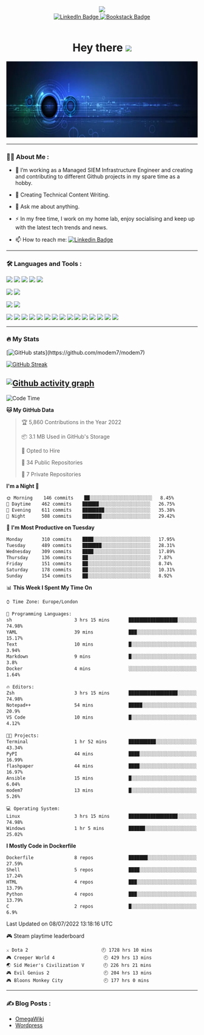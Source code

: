 <div id="header" align="center">
  <img src="https://media.giphy.com/media/f3iwJFOVOwuy7K6FFw/giphy.gif" width="300"/>
<div id="badges">
  <a href="https://www.linkedin.com/in/alexlaneit/">
    <img src="https://img.shields.io/badge/LinkedIn-blue?style=for-the-badge&logo=linkedin&logoColor=white" alt="LinkedIn Badge"/>
  </a>
  <a href="https://omegawiki.modem7.com">
  <img src="https://img.shields.io/badge/Bookstack-blue?style=for-the-badge&logo=BookStack&logoColor=white" alt="Bookstack Badge"/>
  </a>
</div>
  <img src="https://komarev.com/ghpvc/?username=modem7&style=flat-square&color=blue" alt=""/>
<h1>
  Hey there
  <img src="https://media.giphy.com/media/hvRJCLFzcasrR4ia7z/giphy.gif" width="30px"/>
</h1>
</div>

<div align="center">
  <img src="https://github.com/modem7/MiscAssets/blob/master/images/ezgif-6-79e26c05da.jpg" width="800" height="200"/>
</div>

---

### :man_technologist: About Me :
- :telescope: I’m working as a Managed SIEM Infrastructure Engineer and creating and contributing to different Github projects in my spare time as a hobby.

- :seedling: Creating Technical Content Writing.

- 💬 Ask me about anything.

- :zap: In my free time, I work on my home lab, enjoy socialising and keep up with the latest tech trends and news.

- :mailbox: How to reach me: [![Linkedin Badge](https://img.shields.io/badge/-AlexLaneIT-blue?style=flat&logo=Linkedin&logoColor=white)](https://www.linkedin.com/in/alexlaneit/)

---

### :hammer_and_wrench: Languages and Tools :
![](https://img.shields.io/badge/OS-Centos-informational?style=flat&logo=centos&logoColor=white&color=981e32)
![](https://img.shields.io/badge/OS-Debian-informational?style=flat&logo=debian&logoColor=white&color=981e32)
![](https://img.shields.io/badge/OS-RHEL-informational?style=flat&logo=red-hat&logoColor=white&color=981e32)
![](https://img.shields.io/badge/OS-Ubuntu-informational?style=flat&logo=ubuntu&logoColor=white&color=981e32)
![](https://img.shields.io/badge/OS-Windows-informational?style=flat&logo=windows&logoColor=white&color=981e32)

![](https://img.shields.io/badge/Editor-Notepad++-informational?style=flat&logo=notepadplusplus&logoColor=white&color=981e32)
![](https://img.shields.io/badge/Editor-Visual_Studio_Code-informational?style=flat&logo=visual-studio-code&logoColor=white&color=981e32)


![](https://img.shields.io/badge/Shell-Bash-informational?style=flat&logo=gnu-bash&logoColor=white&color=981e32)
![](https://img.shields.io/badge/Shell-ZSH-informational?style=flat&logo=gnu-bash&logoColor=white&color=981e32)

![](https://img.shields.io/badge/Tools-3CX-informational?style=flat&logoColor=white&color=981e32)
![](https://img.shields.io/badge/Tools-Ansible-informational?style=flat&logo=ansible&logoColor=white&color=981e32)
![](https://img.shields.io/badge/Tools-Arduino-informational?style=flat&logo=arduino&logoColor=white&color=981e32)
![](https://img.shields.io/badge/Tools-Borg-informational?style=flat&logoColor=white&color=981e32)
![](https://img.shields.io/badge/Tools-Docker-informational?style=flat&logo=docker&logoColor=white&color=981e32)
![](https://img.shields.io/badge/Tools-Drone_CI-informational?style=flat&logo=drone&logoColor=white&color=981e32)
![](https://img.shields.io/badge/Tools-Git-informational?style=flat&logo=git&logoColor=white&color=981e32)
![](https://img.shields.io/badge/Tools-Github-informational?style=flat&logo=github&logoColor=white&color=981e32)
![](https://img.shields.io/badge/Tools-Gitlab-informational?style=flat&logo=gitlab&logoColor=white&color=981e32)
![](https://img.shields.io/badge/Tools-Jira-informational?style=flat&logo=jira&logoColor=white&color=981e32)
![](https://img.shields.io/badge/Tools-Kanban-informational?style=flat&logoColor=white&color=981e32)
![](https://img.shields.io/badge/Tools-Nginx-informational?style=flat&logo=nginx&logoColor=white&color=981e32)
![](https://img.shields.io/badge/Tools-Raspberry_Pi-informational?style=flat&logo=raspberry-pi&logoColor=white&color=981e32)
![](https://img.shields.io/badge/Tools-Snyk-informational?style=flat&logo=snyk&logoColor=white&color=981e32)
![](https://img.shields.io/badge/Tools-Traefik-informational?style=flat&logo=traefikmesh&logoColor=white&color=981e32)

---

### :fire: My Stats
[![GitHub stats](https://github-readme-stats.vercel.app/api?username=modem7&show_icons=true&theme=codeSTACKr&count_private=true")](https://github.com/modem7/modem7)

[![GitHub Streak](http://github-readme-streak-stats.herokuapp.com?user=modem7&theme=elegant&hide_border=true&date_format=j%20M%5B%20Y%5D&background=DD272700)](https://git.io/streak-stats)

[![Github activity graph](https://activity-graph.herokuapp.com/graph?username=modem7&theme=elegant&custom_title=Contribution%20Graph&hide_border=true&bg_color=%20)](https://github.com/modem7/modem7)
---

<!--START_SECTION:waka-->
![Code Time](http://img.shields.io/badge/Code%20Time-0%20secs-blue)

**🐱 My GitHub Data** 

> 🏆 5,860 Contributions in the Year 2022
 > 
> 📦 3.1 MB Used in GitHub's Storage 
 > 
> 💼 Opted to Hire
 > 
> 📜 34 Public Repositories 
 > 
> 🔑 7 Private Repositories  
 > 
**I'm a Night 🦉** 

```text
🌞 Morning    146 commits    ██░░░░░░░░░░░░░░░░░░░░░░░   8.45% 
🌆 Daytime    462 commits    ██████░░░░░░░░░░░░░░░░░░░   26.75% 
🌃 Evening    611 commits    ████████░░░░░░░░░░░░░░░░░   35.38% 
🌙 Night      508 commits    ███████░░░░░░░░░░░░░░░░░░   29.42%

```
📅 **I'm Most Productive on Tuesday** 

```text
Monday       310 commits    ████░░░░░░░░░░░░░░░░░░░░░   17.95% 
Tuesday      489 commits    ███████░░░░░░░░░░░░░░░░░░   28.31% 
Wednesday    309 commits    ████░░░░░░░░░░░░░░░░░░░░░   17.89% 
Thursday     136 commits    ██░░░░░░░░░░░░░░░░░░░░░░░   7.87% 
Friday       151 commits    ██░░░░░░░░░░░░░░░░░░░░░░░   8.74% 
Saturday     178 commits    ██░░░░░░░░░░░░░░░░░░░░░░░   10.31% 
Sunday       154 commits    ██░░░░░░░░░░░░░░░░░░░░░░░   8.92%

```


📊 **This Week I Spent My Time On** 

```text
⌚︎ Time Zone: Europe/London

💬 Programming Languages: 
sh                       3 hrs 15 mins       ██████████████████░░░░░░░   74.98% 
YAML                     39 mins             ███░░░░░░░░░░░░░░░░░░░░░░   15.17% 
Text                     10 mins             █░░░░░░░░░░░░░░░░░░░░░░░░   3.94% 
Markdown                 9 mins              █░░░░░░░░░░░░░░░░░░░░░░░░   3.8% 
Docker                   4 mins              ░░░░░░░░░░░░░░░░░░░░░░░░░   1.64%

🔥 Editors: 
Zsh                      3 hrs 15 mins       ██████████████████░░░░░░░   74.98% 
Notepad++                54 mins             █████░░░░░░░░░░░░░░░░░░░░   20.9% 
VS Code                  10 mins             █░░░░░░░░░░░░░░░░░░░░░░░░   4.12%

🐱‍💻 Projects: 
Terminal                 1 hr 52 mins        ██████████░░░░░░░░░░░░░░░   43.34% 
PyPI                     44 mins             ████░░░░░░░░░░░░░░░░░░░░░   16.99% 
flashpaper               44 mins             ████░░░░░░░░░░░░░░░░░░░░░   16.97% 
Ansible                  15 mins             █░░░░░░░░░░░░░░░░░░░░░░░░   6.04% 
modem7                   13 mins             █░░░░░░░░░░░░░░░░░░░░░░░░   5.26%

💻 Operating System: 
Linux                    3 hrs 15 mins       ██████████████████░░░░░░░   74.98% 
Windows                  1 hr 5 mins         ██████░░░░░░░░░░░░░░░░░░░   25.02%

```

**I Mostly Code in Dockerfile** 

```text
Dockerfile               8 repos             ███████░░░░░░░░░░░░░░░░░░   27.59% 
Shell                    5 repos             ████░░░░░░░░░░░░░░░░░░░░░   17.24% 
HTML                     4 repos             ███░░░░░░░░░░░░░░░░░░░░░░   13.79% 
Python                   4 repos             ███░░░░░░░░░░░░░░░░░░░░░░   13.79% 
C                        2 repos             █░░░░░░░░░░░░░░░░░░░░░░░░   6.9%

```



 Last Updated on 08/07/2022 13:18:16 UTC
<!--END_SECTION:waka-->

<!-- steam-box start -->
🎮 Steam playtime leaderboard
```text
⚔️ Dota 2                           🕘 1728 hrs 10 mins
🎮 Creeper World 4                  🕘 429 hrs 13 mins
🌏 Sid Meier's Civilization V       🕘 226 hrs 21 mins
🎮 Evil Genius 2                    🕘 204 hrs 13 mins
🎮 Bloons Monkey City               🕘 177 hrs 0 mins
```
<!-- Powered by https://github.com/YouEclipse/steam-box . -->
<!-- steam-box end -->

---

### :writing_hand: Blog Posts :
- [OmegaWiki](https://omegawiki.modem7.com)
- [Wordpress](https://modem7.wordpress.com)
